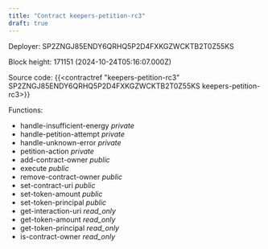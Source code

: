 ```yaml
---
title: "Contract keepers-petition-rc3"
draft: true
---
```

Deployer: SP2ZNGJ85ENDY6QRHQ5P2D4FXKGZWCKTB2T0Z55KS


 



Block height: 171151 (2024-10-24T05:16:07.000Z)

Source code: {{<contractref "keepers-petition-rc3" SP2ZNGJ85ENDY6QRHQ5P2D4FXKGZWCKTB2T0Z55KS keepers-petition-rc3>}}

Functions:

* handle-insufficient-energy _private_
* handle-petition-attempt _private_
* handle-unknown-error _private_
* petition-action _private_
* add-contract-owner _public_
* execute _public_
* remove-contract-owner _public_
* set-contract-uri _public_
* set-token-amount _public_
* set-token-principal _public_
* get-interaction-uri _read_only_
* get-token-amount _read_only_
* get-token-principal _read_only_
* is-contract-owner _read_only_
